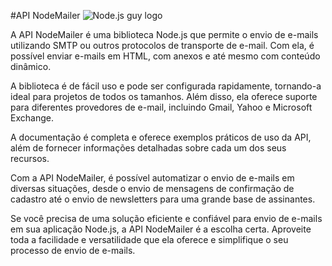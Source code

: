 #API NodeMailer
![Node.js guy logo](https://nodejs.org/static/images/logo-light.svg)

A API NodeMailer é uma biblioteca Node.js que permite o envio de e-mails utilizando SMTP ou outros protocolos de transporte de e-mail. Com ela, é possível enviar e-mails em HTML, com anexos e até mesmo com conteúdo dinâmico.

A biblioteca é de fácil uso e pode ser configurada rapidamente, tornando-a ideal para projetos de todos os tamanhos. Além disso, ela oferece suporte para diferentes provedores de e-mail, incluindo Gmail, Yahoo e Microsoft Exchange.

A documentação é completa e oferece exemplos práticos de uso da API, além de fornecer informações detalhadas sobre cada um dos seus recursos.

Com a API NodeMailer, é possível automatizar o envio de e-mails em diversas situações, desde o envio de mensagens de confirmação de cadastro até o envio de newsletters para uma grande base de assinantes.

Se você precisa de uma solução eficiente e confiável para envio de e-mails em sua aplicação Node.js, a API NodeMailer é a escolha certa. Aproveite toda a facilidade e versatilidade que ela oferece e simplifique o seu processo de envio de e-mails.
